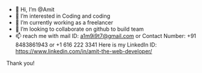 - 👋 Hi, I’m @Amit
- 👀 I’m interested in Coding and coding
- 🌱 I’m currently working as a freelancer
- 💞️ I’m looking to collaborate on github to build team
- 📫 reach me with mail ID: a1m9i9t7@gmail.com or 
Contact Number: +91 8483861943 or +1 616 222 3341
Here is my LinkedIn ID: https://www.linkedin.com/in/amit-the-web-developer/

Thank you!
